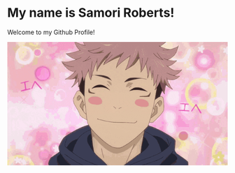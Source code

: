 <h1>My name is Samori Roberts!</h1>
<p>Welcome to my Github Profile!</p>

<div align='center'>
  <img src="res/welcome.gif" />
</div> 


<!--
**SamoriR/samorir** is a ✨ _special_ ✨ repository because its `README.md` (this file) appears on your GitHub profile.

Here are some ideas to get you started:

- 🔭 I’m currently working on ...
- 🌱 I’m currently learning ...
- 👯 I’m looking to collaborate on ...
- 🤔 I’m looking for help with ...
- 💬 Ask me about ...
- 📫 How to reach me: ...
- 😄 Pronouns: ...
- ⚡ Fun fact: ...
-->
